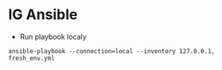 # IG Ansible

- Run playbook localy

```
ansible-playbook --connection=local --inventory 127.0.0.1, fresh_env.yml
```
